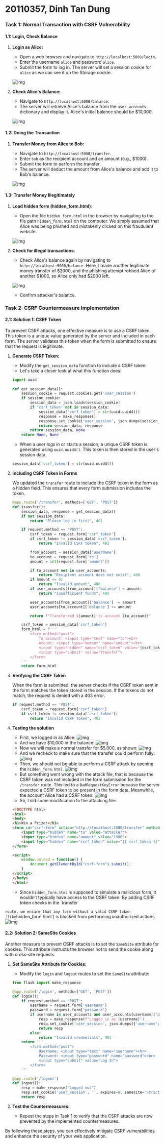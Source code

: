 
  # 20110357, Dinh Tan Dung

  ### Task 1: Normal Transaction with CSRF Vulnerability
  #### 1.1: Login, Check Balance

1. **Login as Alice:**
    - Open a web browser and navigate to `http://localhost:5000/login`.
    - Enter the username `alice` and password `alice`.
    - Submit the form to log in. The server will set a session cookie for `alice` as we can see it on the Storage cookie.
      
    ![img](https://github.com/AlexanderSlokov/Security-Labs-Submission/blob/main/asset/CSRFlabSubmissionimg1.png)

2. **Check Alice's Balance:**
    - Navigate to `http://localhost:5000/balance`.
    - The server will retrieve Alice's balance from the `user_accounts` dictionary and display it. Alice's initial balance should be $10,000.
      
    ![img](https://github.com/AlexanderSlokov/Security-Labs-Submission/blob/main/asset/CSRFlabSubmissionimg3.png)

  #### 1.2: Doing the Transaction

1. **Transfer Money from Alice to Bob:**
    - Navigate to `http://localhost:5000/transfer`.
    - Enter `bob` as the recipient account and an amount (e.g., $1000).
    - Submit the form to perform the transfer.
    - The server will deduct the amount from Alice's balance and add it to Bob's balance.
      
    ![img](https://github.com/AlexanderSlokov/Security-Labs-Submission/blob/main/asset/CSRFlabSubmissionImg6.png)

  #### 1.3: Transfer Money Illegitimately

1. **Load hidden form (hidden_form.html)**:
    - Open the file `hidden_form.html` in the browser by navigating to the file path `hidden_form.html` on the computer. We simply assumed that Alice was being phished and mistakenly clicked on this fraudulent website.
      
    ![img](https://github.com/AlexanderSlokov/Security-Labs-Submission/blob/main/asset/CSRFlabSubmissionImg7.png)

2. **Check for illegal transactions**:
    - Check Alice's balance again by navigating to `http://localhost:5000/balance`. Here, I made another legitimate money transfer of $2000, and the phishing attempt robbed Alice of another $1000, so Alice only had $2000 left.
      
    ![img](https://github.com/AlexanderSlokov/Security-Labs-Submission/blob/main/asset/CSRFlabSubmissionImg9.png)
    - Confirm attacker's balance.

  ### Task 2: CSRF Countermeasure Implementation

  #### 2.1: Solution 1: CSRF Token

  To prevent CSRF attacks, one effective measure is to use a CSRF token. This token is a unique value generated by the server and included in each form. The server validates this token when the form is submitted to ensure that the request is legitimate.

1. **Generate CSRF Token:**
    - Modify the `get_session_data` function to include a CSRF token:
    - Let's take a closer look at what this function does:
    ```python
    import uuid
      
    def get_session_data():
        session_cookie = request.cookies.get('user_session')
        if session_cookie:
            session_data = json.loads(session_cookie)
            if 'csrf_token' not in session_data:
                session_data['csrf_token'] = str(uuid.uuid4())
                response = make_response()
                response.set_cookie('user_session', json.dumps(session_data))
                return session_data, response
            return session_data, None
        return None, None
    ```
    - When a user logs in or starts a session, a unique CSRF token is generated using `uuid.uuid4()`. This token is then stored in the user's session data.
    ```python
    session_data['csrf_token'] = str(uuid.uuid4())
    ```

2. **Including CSRF Token in Forms**

    We updated the `transfer` route to include the CSRF token in the form as a hidden field. This ensures that every form submission includes the token.

    ```python
    @app.route('/transfer', methods=['GET', 'POST'])
    def transfer():
        session_data, response = get_session_data()
        if not session_data:
            return "Please log in first", 401

        if request.method == 'POST':
            csrf_token = request.form['csrf_token']
            if csrf_token != session_data['csrf_token']:
                return "Invalid CSRF token", 403

            from_account = session_data['username']
            to_account = request.form['to']
            amount = int(request.form['amount'])

            if to_account not in user_accounts:
                return "Recipient account does not exist", 400
            if amount <= 0:
                return "Invalid amount", 400
            if user_accounts[from_account]['balance'] < amount:
                return "Insufficient funds", 400

            user_accounts[from_account]['balance'] -= amount
            user_accounts[to_account]['balance'] += amount

            return f"Transferred ${amount} to account {to_account}"

        csrf_token = session_data['csrf_token']
        form_html = f'''
            <form method="post">
                To account: <input type="text" name="to"><br>
                Amount: <input type="number" name="amount"><br>
                <input type="hidden" name="csrf_token" value="{csrf_token}">
                <input type="submit" value="Transfer">
            </form>
        '''
        return form_html
    ```

3. **Verifying the CSRF Token**

    When the form is submitted, the server checks if the CSRF token sent in the form matches the token stored in the session. If the tokens do not match, the request is denied with a 403 error.

    ```python
    if request.method == 'POST':
        csrf_token = request.form['csrf_token']
        if csrf_token != session_data['csrf_token']:
            return "Invalid CSRF token", 403
    ```

4. **Testing the solution**

    - First, we logged in as Alice:
    ![img](https://github.com/AlexanderSlokov/Security-Labs-Submission/blob/main/asset/CSRFlabSubmissionImg11.png)
    - And we have $10,000 in the balance:
    ![img](https://github.com/AlexanderSlokov/Security-Labs-Submission/blob/main/asset/CSRFlabSubmissionImg12.png)
    - Now we will make a normal transfer for $5,000, as shown:
    ![img](https://github.com/AlexanderSlokov/Security-Labs-Submission/blob/main/asset/CSRFlabSubmissionImg13.png)
    - And we recheck to make sure that the transfer could perform fully:
    ![img](https://github.com/AlexanderSlokov/Security-Labs-Submission/blob/main/asset/CSRFlabSubmissionImg14.png)
    - Then, we should not be able to perform a CSRF attack by opening the `hidden_form.html`.
    ![img](https://github.com/AlexanderSlokov/Security-Labs-Submission/blob/main/asset/CSRFlabSubmissionImg15.png)
    - But something went wrong with the attack file, that is because the CSRF token was not included in the form submission for the `/transfer` route. This led to a `BadRequestKeyError` because the server expected a CSRF token to be present in the form data. Meanwhile, the account Alice had a CSRF token:
    ![img](https://github.com/AlexanderSlokov/Security-Labs-Submission/blob/main/asset/CSRFlabSubmissionImg16.png)
    - So, I did some modification to the attacking file:
    ```html
    <!DOCTYPE html>
    <html>
    <body>
    <h1>Win a Prize!</h1>
    <form id="csrf-form" action="http://localhost:5000/transfer" method="POST" style="display:none;">
        <input type="hidden" name="to" value="attacker">
        <input type="hidden" name="amount" value="1000">
        <input type="hidden" name="csrf_token" value="{{ csrf_token }}">
    </form>

    <script>
        window.onload = function() {
            document.getElementById("csrf-form").submit();
        }
    </script>
    </body>
    </html>
    ```
    - Since `hidden_form.html` is supposed to simulate a malicious form, it wouldn’t typically have access to the CSRF token. By adding CSRF token checks in the `transfer

` route, we ensure that any form without a valid CSRF token (like `hidden_form.html`) is blocked from performing unauthorized actions.
      ![img](https://github.com/AlexanderSlokov/Security-Labs-Submission/blob/main/asset/CSRFlabSubmissionImg17.png)

  #### 2.2: Solution 2: SameSite Cookies

  Another measure to prevent CSRF attacks is to set the `SameSite` attribute for cookies. This attribute instructs the browser not to send the cookie along with cross-site requests.

1. **Set SameSite Attribute for Cookies:**
    - Modify the `login` and `logout` routes to set the `SameSite` attribute:
    ```python
    from flask import make_response

    @app.route('/login', methods=['GET', 'POST'])
    def login():
        if request.method == 'POST':
            username = request.form['username']
            password = request.form['password']
            if username in user_accounts and user_accounts[username]['password'] == password:
                resp = make_response(f"Logged in as {username}")
                resp.set_cookie('user_session', json.dumps({'username': username}), samesite='Strict')
                return resp
            else:
                return "Invalid credentials", 401
        return '''
            <form method="post">
                Username: <input type="text" name="username"><br>
                Password: <input type="password" name="password"><br>
                <input type="submit" value="Log In">
            </form>
        '''

    @app.route('/logout')
    def logout():
        resp = make_response("Logged out")
        resp.set_cookie('user_session', '', expires=0, samesite='Strict')
        return resp
    ```

2. **Test the Countermeasures:**
    - Repeat the steps in Task 1 to verify that the CSRF attacks are now prevented by the implemented countermeasures.

  By following these steps, you can effectively mitigate CSRF vulnerabilities and enhance the security of your web application.
